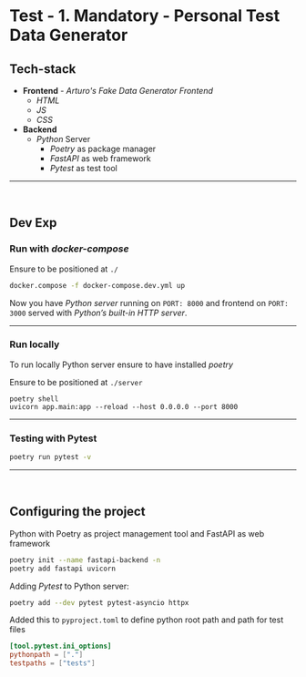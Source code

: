 # Test - 1. Mandatory - Personal Test Data Generator

## Tech-stack

- **Frontend** - _Arturo's Fake Data Generator Frontend_
    - _HTML_
    - _JS_
    - _CSS_
- **Backend**
    - _Python_ Server
        - _Poetry_ as package manager
        - _FastAPI_ as web framework
        - _Pytest_ as test tool

---

<br>

## Dev Exp

### Run with _docker-compose_

Ensure to be positioned at `./`

```bash
docker.compose -f docker-compose.dev.yml up
```

Now you have _Python server_ running on `PORT: 8000` and
frontend on `PORT: 3000` served with _Python’s built-in HTTP server_.

---

### Run locally

To run locally Python server ensure to have installed _poetry_

Ensure to be positioned at `./server`

```
poetry shell
uvicorn app.main:app --reload --host 0.0.0.0 --port 8000
```

---

### Testing with Pytest

```bash
poetry run pytest -v
```

---

<br>

## Configuring the project

Python with Poetry as project management tool and FastAPI as web framework

```bash
poetry init --name fastapi-backend -n
poetry add fastapi uvicorn
```

Adding _Pytest_ to Python server:

```bash
poetry add --dev pytest pytest-asyncio httpx
```

Added this to `pyproject.toml` to define python root path and path for test files

```toml
[tool.pytest.ini_options]
pythonpath = ["."]
testpaths = ["tests"]
```